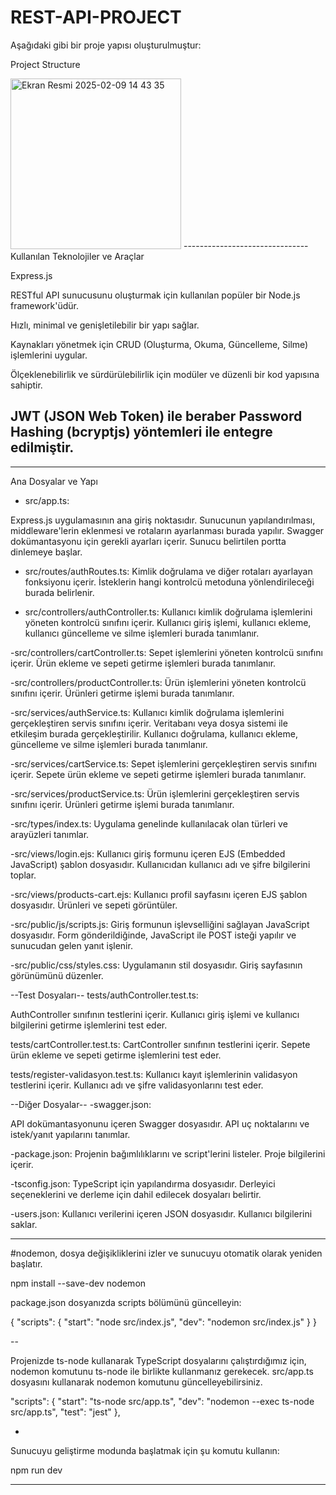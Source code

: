 # REST-API-PROJECT #

Aşağıdaki gibi bir proje yapısı oluşturulmuştur:

Project Structure

<img width="273" alt="Ekran Resmi 2025-02-09 14 43 35" src="https://github.com/user-attachments/assets/0809f241-f271-441d-9430-082bc535db1b" />
-------------------------------
Kullanılan Teknolojiler ve Araçlar

Express.js

RESTful API sunucusunu oluşturmak için kullanılan popüler bir Node.js framework'üdür.

Hızlı, minimal ve genişletilebilir bir yapı sağlar.

Kaynakları yönetmek için CRUD (Oluşturma, Okuma, Güncelleme, Silme) işlemlerini uygular.

Ölçeklenebilirlik ve sürdürülebilirlik için modüler ve düzenli bir kod yapısına sahiptir.

JWT (JSON Web Token) ile beraber Password Hashing (bcryptjs) yöntemleri ile entegre edilmiştir.
----------------------



----------------

Ana Dosyalar ve Yapı
- src/app.ts:

Express.js uygulamasının ana giriş noktasıdır.
Sunucunun yapılandırılması, middleware'lerin eklenmesi ve rotaların ayarlanması burada yapılır.
Swagger dokümantasyonu için gerekli ayarları içerir.
Sunucu belirtilen portta dinlemeye başlar.


- src/routes/authRoutes.ts:
Kimlik doğrulama ve diğer rotaları ayarlayan fonksiyonu içerir.
İsteklerin hangi kontrolcü metoduna yönlendirileceği burada belirlenir.


- src/controllers/authController.ts:
Kullanıcı kimlik doğrulama işlemlerini yöneten kontrolcü sınıfını içerir.
Kullanıcı giriş işlemi, kullanıcı ekleme, kullanıcı güncelleme ve silme işlemleri burada tanımlanır.


-src/controllers/cartController.ts:
Sepet işlemlerini yöneten kontrolcü sınıfını içerir.
Ürün ekleme ve sepeti getirme işlemleri burada tanımlanır.


-src/controllers/productController.ts:
Ürün işlemlerini yöneten kontrolcü sınıfını içerir.
Ürünleri getirme işlemi burada tanımlanır.


-src/services/authService.ts:
Kullanıcı kimlik doğrulama işlemlerini gerçekleştiren servis sınıfını içerir.
Veritabanı veya dosya sistemi ile etkileşim burada gerçekleştirilir.
Kullanıcı doğrulama, kullanıcı ekleme, güncelleme ve silme işlemleri burada tanımlanır.

-src/services/cartService.ts:
Sepet işlemlerini gerçekleştiren servis sınıfını içerir.
Sepete ürün ekleme ve sepeti getirme işlemleri burada tanımlanır.


-src/services/productService.ts:
Ürün işlemlerini gerçekleştiren servis sınıfını içerir.
Ürünleri getirme işlemi burada tanımlanır.


-src/types/index.ts:
Uygulama genelinde kullanılacak olan türleri ve arayüzleri tanımlar.

-src/views/login.ejs:
Kullanıcı giriş formunu içeren EJS (Embedded JavaScript) şablon dosyasıdır.
Kullanıcıdan kullanıcı adı ve şifre bilgilerini toplar.


-src/views/products-cart.ejs:
Kullanıcı profil sayfasını içeren EJS şablon dosyasıdır.
Ürünleri ve sepeti görüntüler.


-src/public/js/scripts.js:
Giriş formunun işlevselliğini sağlayan JavaScript dosyasıdır.
Form gönderildiğinde, JavaScript ile POST isteği yapılır ve sunucudan gelen yanıt işlenir.

-src/public/css/styles.css:
Uygulamanın stil dosyasıdır.
Giriş sayfasının görünümünü düzenler.


--Test Dosyaları--
tests/authController.test.ts:

AuthController sınıfının testlerini içerir.
Kullanıcı giriş işlemi ve kullanıcı bilgilerini getirme işlemlerini test eder.


tests/cartController.test.ts:
CartController sınıfının testlerini içerir.
Sepete ürün ekleme ve sepeti getirme işlemlerini test eder.


tests/register-validasyon.test.ts:
Kullanıcı kayıt işlemlerinin validasyon testlerini içerir.
Kullanıcı adı ve şifre validasyonlarını test eder.


--Diğer Dosyalar--
-swagger.json:

API dokümantasyonunu içeren Swagger dosyasıdır.
API uç noktalarını ve istek/yanıt yapılarını tanımlar.


-package.json:
Projenin bağımlılıklarını ve script'lerini listeler.
Proje bilgilerini içerir.


-tsconfig.json:
TypeScript için yapılandırma dosyasıdır.
Derleyici seçeneklerini ve derleme için dahil edilecek dosyaları belirtir.


-users.json:
Kullanıcı verilerini içeren JSON dosyasıdır.
Kullanıcı bilgilerini saklar.

-------------

#nodemon, dosya değişikliklerini izler ve sunucuyu otomatik olarak yeniden başlatır.

npm install --save-dev nodemon

package.json dosyanızda scripts bölümünü güncelleyin:

{
  "scripts": {
    "start": "node src/index.js",
    "dev": "nodemon src/index.js"
  }
}

--

Projenizde ts-node kullanarak TypeScript dosyalarını çalıştırdığımız için, 
nodemon komutunu ts-node ile birlikte kullanmanız gerekecek. src/app.ts dosyasını
kullanarak nodemon komutunu güncelleyebilirsiniz.

"scripts": {
    "start": "ts-node src/app.ts",
    "dev": "nodemon --exec ts-node src/app.ts",
    "test": "jest"
  },

-
Sunucuyu geliştirme modunda başlatmak için şu komutu kullanın:

npm run dev

---------
